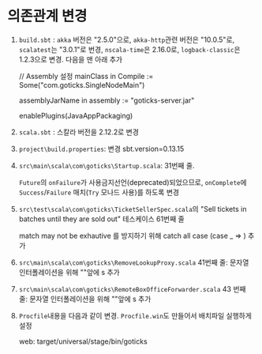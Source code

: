 # 의존관계 변경

1. `build.sbt` : `akka` 버전은 "2.5.0"으로, `akka-http`관련 버전은 "10.0.5"로, `scalatest`는 "3.0.1"로 번경, `nscala-time`은 2.16.0로, `logback-classic`은 1.2.3으로 변경. 다음을 맨 아래 추가


    // Assembly 설정
    mainClass in Compile := Some("com.goticks.SingleNodeMain")
    
    assemblyJarName in assembly := "goticks-server.jar"
    
    enablePlugins(JavaAppPackaging)

2. `scala.sbt` : 스칼라 버전을 2.12.2로 변경

3. `project\build.properties`: 변경
    sbt.version=0.13.15

4. `src\main\scala\com\goticks\Startup.scala`: 31번째 줄. 
 
   `Future`의 `onFailure`가 사용금지선언(deprecated)되었으므로, `onComplete`에 `Success`/`Failure` 매치(`Try` 모나드 사용)를 하도록 변경

5. `src\test\scala\com\goticks\TicketSellerSpec.scala`의 "Sell tickets in batches until they are sold out"  테스케이스 61번째 줄

    match may not be exhautive 를 방지하기 위해 catch all case (case _ => ) 추가
	
6. `src\main\scala\com\goticks\RemoveLookupProxy.scala` 41번째 줄: 문자열 인터폴레이션을 위해 ""앞에 s 추가

7. `src\main\scala\com\goticks\RemoteBoxOfficeForwarder.scala` 43 번째 줄: 문자열 인터폴레이션을 위해 ""앞에 s 추가

8. `Procfile`내용을 다음과 같이 변경. `Procfile.win`도 만들어서 배치파일 실행하게 설정

    web: target/universal/stage/bin/goticks